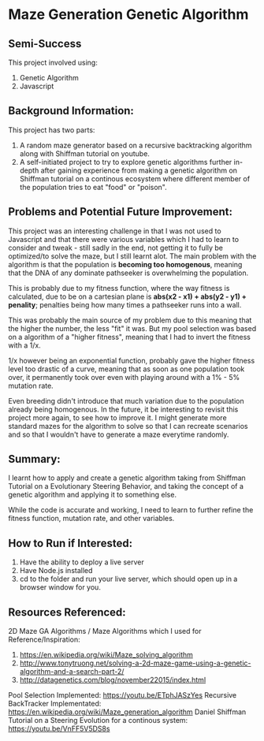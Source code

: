 # Maze Generation Genetic Algorithm

## Semi-Success
This project involved using: 
1. Genetic Algorithm
2. Javascript

## Background Information:
This project has two parts:
1. A random maze generator based on a recursive backtracking algorithm along with Shiffman tutorial on youtube.
2. A self-initiated project to try to explore genetic algorithms further in-depth after gaining experience from making a genetic algorithm on Shiffman tutorial on a continous ecosystem where different member of the population tries to eat "food" or "poison". 

## Problems and Potential Future Improvement:

This project was an interesting challenge in that I was not used to Javascript and that there were various variables which I had to learn to consider and tweak - still sadly in the end, not getting it to fully be optimized/to solve the maze, but I still learnt alot. The main problem with the algorithm is that the population is **becoming too homogenous**, meaning that the DNA of any dominate pathseeker is overwhelming the population. 

This is probably due to my fitness function, where the way fitness is calculated, due to be on a cartesian plane is **abs(x2 - x1) + abs(y2 - y1) + penality**; penalties being how many times a pathseeker runs into a wall. 

This was probably the main source of my problem due to this meaning that the higher the number, the less "fit" it was. But my pool selection was based on a algorithm of a "higher fitness", meaning that I had to invert the fitness with a 1/x. 

1/x however being an exponential function, probably gave the higher fitness level too drastic of a curve, meaning that as soon as one population took over, it permanently took over even with playing around with a 1% - 5% mutation rate. 

Even breeding didn't introduce that much variation due to the population already being homogenous. In the future, it be interesting to revisit this project more again, to see how to improve it. I might generate more standard mazes for the algorithm to solve so that I can recreate scenarios and so that I wouldn't have to generate a maze everytime randomly. 

## Summary:

I learnt how to apply and create a genetic algorithm taking from Shiffman Tutorial on a Evolutionary Steering Behavior, and taking the concept of a genetic algorithm and applying it to something else. 

While the code is accurate and working, I need to learn to further refine the fitness function, mutation rate, and other variables. 

## How to Run if Interested:
1. Have the ability to deploy a live server
2. Have Node.js installed
3. cd to the folder and run your live server, which should open up in a browser window for you.


## Resources Referenced:

2D Maze GA Algorithms / Maze Algorithms which I used for Reference/Inspiration: 
1. https://en.wikipedia.org/wiki/Maze_solving_algorithm
2. http://www.tonytruong.net/solving-a-2d-maze-game-using-a-genetic-algorithm-and-a-search-part-2/
3. http://datagenetics.com/blog/november22015/index.html 

Pool Selection Implemented: https://youtu.be/ETphJASzYes
Recursive BackTracker Implementated: https://en.wikipedia.org/wiki/Maze_generation_algorithm
Daniel Shiffman Tutorial on a Steering Evolution for a continous system: https://youtu.be/VnFF5V5DS8s
